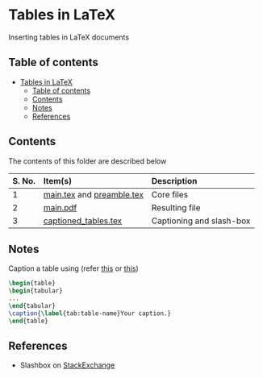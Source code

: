 # Tables in LaTeX

Inserting tables in LaTeX documents

## Table of contents

- [Tables in LaTeX](#tables-in-latex)
    - [Table of contents](#table-of-contents)
    - [Contents](#contents)
    - [Notes](#notes)
    - [References](#references)

## Contents

The contents of this folder are described below

| S. No. | Item(s) | Description |
| :--- | :----- | :---- |
| 1 | [main.tex](./main.tex) and [preamble.tex](./preamble.tex) | Core files |
| 2 | [main.pdf](./main.pdf) | Resulting file |
| 3 | [captioned_tables.tex](./captioned_tables.tex) | Captioning and slash-box |

## Notes

Caption a table using (refer [this](https://www.overleaf.com/learn/latex/Questions/How_do_I_add_a_caption_to_a_table%3F) or [this](https://en.wikibooks.org/wiki/LaTeX/Floats,_Figures_and_Captions#Figures))

```tex
\begin{table}
\begin{tabular}
...
\end{tabular}
\caption{\label{tab:table-name}Your caption.}
\end{table}
```

## References

- Slashbox on [StackExchange](https://tex.stackexchange.com/a/27195/253896)

